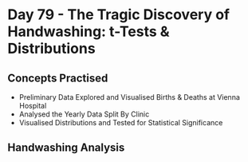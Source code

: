 # Day 79 - The Tragic Discovery of Handwashing: t-Tests & Distributions
## Concepts Practised
- Preliminary Data Explored and Visualised Births & Deaths at Vienna Hospital
- Analysed the Yearly Data Split By Clinic
- Visualised Distributions and Tested for Statistical Significance
## Handwashing Analysis